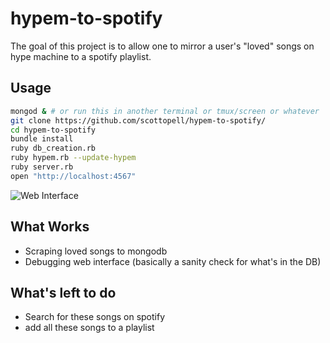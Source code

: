 # hypem-to-spotify

The goal of this project is to allow one to mirror a user's "loved" songs
on hype machine to a spotify playlist.

## Usage
```sh
mongod & # or run this in another terminal or tmux/screen or whatever
git clone https://github.com/scottopell/hypem-to-spotify/
cd hypem-to-spotify
bundle install
ruby db_creation.rb
ruby hypem.rb --update-hypem
ruby server.rb
open "http://localhost:4567"
```

![Web Interface](http://i.imgur.com/KXChnrQ.png)


## What Works
- Scraping loved songs to mongodb
- Debugging web interface (basically a sanity check for what's in the DB)

## What's left to do
- Search for these songs on spotify
- add all these songs to a playlist
